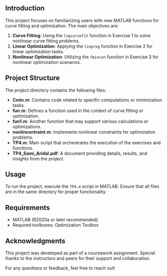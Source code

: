 ## Introduction

This project focuses on familiarizing users with new MATLAB functions for curve fitting and optimization. The main objectives are:

1. **Curve Fitting**: Using the `lsqcurvefit` function in Exercise 1 to solve nonlinear curve fitting problems.
2. **Linear Optimization**: Applying the `linprog` function in Exercise 2 for linear optimization tasks.
3. **Nonlinear Optimization**: Utilizing the `fmincon` function in Exercise 3 for nonlinear optimization scenarios.

## Project Structure

The project directory contains the following files:

- **Cmin.m**: Contains code related to specific computations or minimization tasks.
- **fun.m**: Defines a function used in the context of curve fitting or optimization.
- **fun1.m**: Another function that may support various calculations or optimizations.
- **nonlincontraint.m**: Implements nonlinear constraints for optimization problems.
- **TP4.m**: Main script that orchestrates the execution of the exercises and functions.
- **TP4_Sami_Aridal.pdf**: A document providing details, results, and insights from the project.

## Usage

To run the project, execute the `TP4.m` script in MATLAB. Ensure that all files are in the same directory for proper functionality.

## Requirements

- MATLAB (R2020a or later recommended)
- Required toolboxes: Optimization Toolbox

## Acknowledgments

This project was developed as part of a coursework assignment. Special thanks to the instructors and peers for their support and collaboration.

For any questions or feedback, feel free to reach out!
